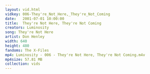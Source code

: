 ```yaml
---
layout: vid.html
vidkey: 006-They're_Not_Here,_They're_Not_Coming
date:   2001-07-01 10:00:00
title:  They're Not Here, They're Not Coming
creators: Luminosity
song: They're Not Here
artist: Don Henley
width: 640
height: 480
fandoms: The X-Files
mp4: Luminosity - 006 - They're Not Here, They're Not Coming.m4v
mp4size: 57.81 MB
collection: vids
---
```


  <div>
  
  </div>
  